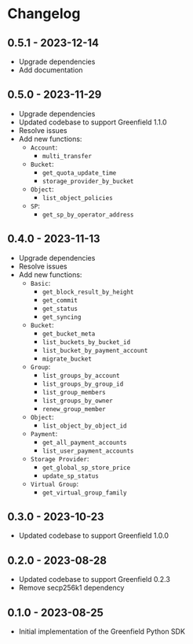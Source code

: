 Changelog
=========

0.5.1 - 2023-12-14
-------

- Upgrade dependencies
- Add documentation

0.5.0 - 2023-11-29
-------

- Upgrade dependencies
- Updated codebase to support Greenfield 1.1.0
- Resolve issues
- Add new functions:
    - `Account`:
        - `multi_transfer`
    - `Bucket`:
        - `get_quota_update_time`
        - `storage_provider_by_bucket`
    - `Object`:
        - `list_object_policies`
    - `SP`:
        - `get_sp_by_operator_address`


0.4.0 - 2023-11-13
-------

- Upgrade dependencies
- Resolve issues
- Add new functions:
    - `Basic`:
        - `get_block_result_by_height`
        - `get_commit`
        - `get_status`
        - `get_syncing`
    - `Bucket`:
        - `get_bucket_meta`
        - `list_buckets_by_bucket_id`
        - `list_bucket_by_payment_account`
        - `migrate_bucket`
    - `Group`:
        - `list_groups_by_account`
        - `list_groups_by_group_id`
        - `list_group_members`
        - `list_groups_by_owner`
        - `renew_group_member`
    - `Object`:
        - `list_object_by_object_id`
    - `Payment`:
        - `get_all_payment_accounts`
        - `list_user_payment_accounts`
    - `Storage Provider`:
        - `get_global_sp_store_price`
        - `update_sp_status`
    - `Virtual Group`:
        - `get_virtual_group_family`

0.3.0 - 2023-10-23
-------

- Updated codebase to support Greenfield 1.0.0

0.2.0 - 2023-08-28
-------

- Updated codebase to support Greenfield 0.2.3
- Remove secp256k1 dependency
  
0.1.0 - 2023-08-25
-------

- Initial implementation of the Greenfield Python SDK
